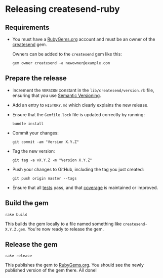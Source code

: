 # Releasing createsend-ruby

## Requirements

- You must have a [RubyGems.org](https://rubygems.org/) account and must be an owner of the [createsend](https://rubygems.org/gems/createsend) gem.

  Owners can be added to the `createsend` gem like this:

  ```
  gem owner createsend -a newowner@example.com
  ```

## Prepare the release

- Increment the `VERSION` constant in the `lib/createsend/version.rb` file, ensuring that you use [Semantic Versioning](http://semver.org/).
- Add an entry to `HISTORY.md` which clearly explains the new release.
- Ensure that the `Gemfile.lock` file is updated correctly by running:

  ```
  bundle install
  ```

- Commit your changes:

  ```
  git commit -am "Version X.Y.Z"
  ```

- Tag the new version:

  ```
  git tag -a vX.Y.Z -m "Version X.Y.Z"
  ```

- Push your changes to GitHub, including the tag you just created:

  ```
  git push origin master --tags
  ```

- Ensure that all [tests](https://travis-ci.org/campaignmonitor/createsend-ruby) pass, and that [coverage](https://coveralls.io/r/campaignmonitor/createsend-ruby) is maintained or improved.

## Build the gem

```
rake build
```

This builds the gem locally to a file named something like `createsend-X.Y.Z.gem`. You're now ready to release the gem.

## Release the gem

```
rake release
```

This publishes the gem to [RubyGems.org](https://rubygems.org/gems/createsend). You should see the newly published version of the gem there. All done!
